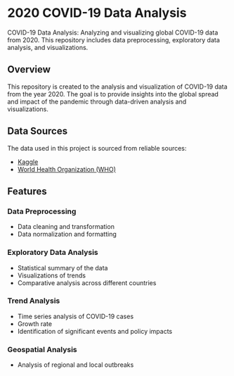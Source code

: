 # 2020 COVID-19 Data Analysis
COVID-19 Data Analysis: Analyzing and visualizing global COVID-19 data from 2020. This repository includes data preprocessing, exploratory data analysis, and visualizations.
## Overview
This repository is created to the analysis and visualization of COVID-19 data from the year 2020. The goal is to provide insights into the global spread and impact of the pandemic through data-driven analysis and visualizations.
## Data Sources
The data used in this project is sourced from reliable sources:
- [Kaggle](https://www.kaggle.com/datasets/imdevskp/corona-virus-report)
- [World Health Organization (WHO)](https://data.who.int/dashboards/covid19/cases)
## Features
### Data Preprocessing
- Data cleaning and transformation
- Data normalization and formatting

### Exploratory Data Analysis
- Statistical summary of the data
- Visualizations of trends
- Comparative analysis across different countries

### Trend Analysis
- Time series analysis of COVID-19 cases
- Growth rate
- Identification of significant events and policy impacts

### Geospatial Analysis
- Analysis of regional and local outbreaks
